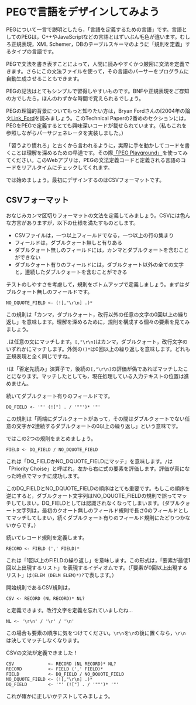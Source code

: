 # PEGで言語をデザインしてみよう

PEGについて一言で説明としたら，「言語を定義するための言語」です。言語としてのPEGは，C++やJavaScriptなどの言語とはずいぶん毛色が違います。むしろ正規表現，XML Schemer，DBのテーブルスキーマのように「規則を定義」するタイプの言語です。

PEGで文法を書き表すことによって，人間に読みやすくかつ厳密に文法を定義できます。さらにこの文法ファイルを使って，その言語のパーサーをプログラムに自動生成させることもできます。

PEGの記法はとてもシンプルで習得しやすいものです。BNFや正規表現をご存知の方でしたら，ほんのわずかな時間で覚えられるでしょう。

PEGの理論的背景についてもっと知りたい方は，Bryan Fordさんの[2004年の論文[Link_Ford]を読みましょう。このTechnical Paperの2番めのセクションには，PEGをPEGで定義するとても興味深いコードが載せられています。（私もこれを参照しながらパーサジェネレータを実装しました。）

「習うより慣れろ」と古くから言われるように，実際に手を動かしてコードを書くことは理解を深めるための早道です。その際[「PEG Playground」](http://yhirose.github.io/peglint/)を使ってみてください。このWebアプリは，PEGの文法定義コードと定義される言語のコードをリアルタイムにチェックしてくれます。

では始めましょう。最初にデザインするのはCSVフォーマットです。

## CSVフォーマット

おなじみカンマ区切りフォーマットの文法を定義してみましょう。CSVには色んな方言がありますが，以下の仕様を満たすものとします。

  * CSVファイルは，一つ以上フィールドでなる，一つ以上の行の集まり
  * フィールドは，ダブルクォート無しと有りある
  * ダブルクォート無しのフィールドには，カンマとダブルクォートを含むことができない
  * ダブルクォート有りのフィールドには，ダブルクォート以外の全ての文字と，連続したダブルクォートを含むことができる

テストのしやすさを考慮して，規則をボトムアップで定義しましょう。まずはダブルクォート無しのフィールドです。

    NO_DQUOTE_FIELD <- (![,"\r\n] .)*

この規則は「カンマ，ダブルクォート，改行以外の任意の文字の0回以上の繰り返し」を意味します。理解を深めるために，規則を構成する個々の要素を見てみましょう。

`.`は任意の文にマッチします。`[,"\r\n]`はカンマ，ダブルクォート，改行文字のいずれかにマッチします。外側の`()*`は0回以上の繰り返しを意味します。どれも正規表現と全く同じですね。

`!`は「否定先読み」演算子で，後続の`[,"\r\n]`の評価が偽であればマッチしたことになります。マッチしたとしても，現在処理している入力テキストの位置は進めません。

続いてダブルクォート有りのフィールドです。

    DQ_FIELD <- '"' (!["] . / '""')* '"'

この規則は「両端にダブルクォートがあって，その間はダブルクォートでない任意の文字か2連続するダブルクォートの0以上の繰り返し」という意味です。

ではこの2つの規則をまとめましょう。

    FIELD <- DQ_FIELD / NO_DQUOTE_FIELD

これは「DQ_FIELDかNO_DQUOTE_FIELDにマッチ」を意味します。`/`は「Priority Choise」と呼ばれ，左から右に式の要素を評価します。評価が真になった時点でマッチに成功します。

このDQ_FIELDとNO_DQUOTE_FIELDの順序はとても重要です。もしこの順序を逆にすると，ダブルクォート文字列はNO_DQUOTE_FIELDの規則で誤ってマッチしてしまい，DQ_FIELDとしては認識されなくなってしまいます。（ダブルクォート文字列は，最初のクオート無しのフィールド規則で長さ0のフィールドとしてマッチしてしまい，続くダブルクォート有りのフィールド規則にたどりつかないからです。）

続いてレコード規則を定義します。

    RECORD <- FIELD (',' FIELD)*

これは「1回以上のFIELDの繰り返し」を意味します。この形式は，「要素が最低1回以上出現するリスト」を表現するイディオムです。（「要素が0回以上出現するリスト」は`(ELEM (DELM ELEM)*)?`で表します。）

開始規則であるCSV規則は，

    CSV <- RECORD (NL RECORD)* NL?

と定義できます。改行文字を定義を忘れていましたね…

    NL <- '\r\n' / '\r' / '\n'

この場合も要素の順序に気をつけてください。`\r\n`を`\r`の後に置くなら，`\r\n`は決してマッチしなくなります。

CSVの文法が定義できました！

    CSV             <- RECORD (NL RECORD)* NL?
    RECORD          <- FIELD (',' FIELD)*
    FIELD           <- DQ_FIELD / NO_DQUOTE_FIELD
    NO_DQUOTE_FIELD <- (![,"\r\n] .)*
    DQ_FIELD        <- '"' (!["] . / '""')* '"'

これが確かに正しいかテストしてみましょう。

[Link_BasicGrammar]: http://kmizu.hatenablog.com/entry/20100203/1265183754
[Link_Ford]: http://pdos.csail.mit.edu/papers/parsing:popl04.pdf
